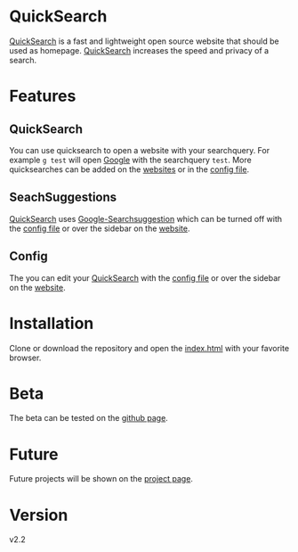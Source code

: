 # QuickSearch
[QuickSearch](http://quicksearch.site) is a fast and lightweight open source website that should be used as homepage.
[QuickSearch](http://quicksearch.site) increases the speed and privacy of a search.

# Features
## QuickSearch
You can use quicksearch to open a website with your searchquery.
For example `g test` will open [Google](https://encrypted.google.com/#q=test) with the searchquery `test`.
More quicksearches can be added on the [websites](http://quicksearch.site) or in the [config file](https://github.com/Wavum/wavum.github.io/blob/master/ts/Config/Config.ts).

## SeachSuggestions
[QuickSearch](http://quicksearch.site) uses [Google-Searchsuggestion](https://suggestqueries.google.com/complete/search?output=toolbar&q=test) which can be turned off with the [config file](https://github.com/Wavum/wavum.github.io/blob/master/ts/Config/Config.ts) or over the sidebar on the [website](http://quicksearch.site).

## Config
The you can edit your [QuickSearch](http://quicksearch.site) with the [config file](https://github.com/Wavum/wavum.github.io/blob/master/ts/Config/Config.ts) or over the sidebar on the [website](http://quicksearch.site).

# Installation
Clone or download the repository and open the [index.html](https://github.com/Wavum/wavum.github.io/blob/master/index.html) with your favorite browser.

# Beta
The beta can be tested on the [github page](https://wavum.github.io/QuickSearch/).

# Future
Future projects will be shown on the [project page](https://github.com/Wavum/QuickSearch/projects).

# Version
v2.2
